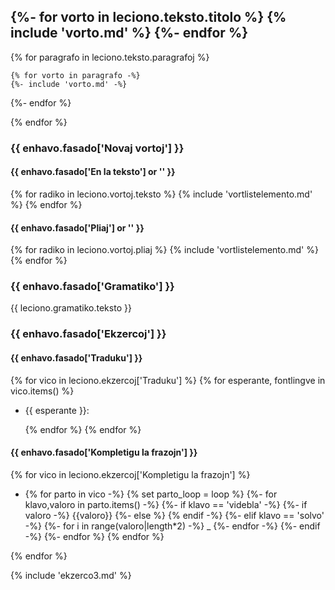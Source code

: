 ## {%- for vorto in leciono.teksto.titolo %} {% include 'vorto.md' %} {%- endfor %}

{% for paragrafo in leciono.teksto.paragrafoj %}

	{% for vorto in paragrafo -%}
    {%- include 'vorto.md' -%}
  {%- endfor %}

{% endfor %}

### {{ enhavo.fasado['Novaj vortoj'] }}

#### {{ enhavo.fasado['En la teksto'] or '' }}

{% for radiko in leciono.vortoj.teksto %} 
    {% include 'vortlistelemento.md' %}
{% endfor %}


#### {{ enhavo.fasado['Pliaj'] or '' }}

{% for radiko in leciono.vortoj.pliaj %} 
    {% include 'vortlistelemento.md' %}
{% endfor %}


### {{ enhavo.fasado['Gramatiko'] }}

{{ leciono.gramatiko.teksto }}


### {{ enhavo.fasado['Ekzercoj'] }}


#### {{ enhavo.fasado['Traduku'] }}

{% for vico in leciono.ekzercoj['Traduku'] %}
  {% for esperante, fontlingve in vico.items() %}
- {{ esperante }}:

  {% endfor %}
{% endfor %}

#### {{ enhavo.fasado['Kompletigu la frazojn'] }}

{% for vico in leciono.ekzercoj['Kompletigu la frazojn'] %}

- {% for parto in vico -%}
		{% set parto_loop = loop %}
		{%- for klavo,valoro in parto.items() -%}
			{%- if klavo == 'videbla' -%}
				{%- if valoro -%}
					{{valoro}}
				{%- else %} {% endif -%} 
			{%- elif klavo == 'solvo' -%}
		    {%- for i in range(valoro|length*2) -%}
          \_
	      {%- endfor -%}
			{%- endif -%} 
	 {%- endfor %}
	{% endfor %}

{% endfor %}

{% include 'ekzerco3.md' %}
